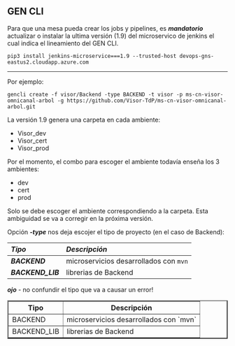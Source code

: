 <link rel="stylesheet" href="github.css">

## GEN CLI

Para que una mesa pueda crear los jobs y pipelines, es ***mandatorio*** actualizar o instalar la ultima versión (1.9) del microservico de jenkins el cual indica el lineamiento del GEN CLI.

```
pip3 install jenkins-microservice===1.9 --trusted-host devops-gns-eastus2.cloudapp.azure.com
```

---

Por ejemplo:

```
gencli create -f visor/Backend -type BACKEND -t visor -p ms-cn-visor-omnicanal-arbol -g https://github.com/Visor-TdP/ms-cn-visor-omnicanal-arbol.git 
```

La versión 1.9 genera una carpeta en cada ambiente:
 * Visor_dev
 * Visor_cert
 * Visor_prod

Por el momento, el combo para escoger el ambiente todavía enseña los 3 ambientes:
 * dev
 * cert
 * prod

Solo se debe escoger el ambiente correspondiendo a la carpeta.  Esta ambiguidad se va a corregir en la próxima versión.

Opción ***-type*** nos deja escojer el tipo de proyecto (en el caso de Backend):



|*Tipo*           |*Descripción*                         |
|:---             |:---                                  |
|***BACKEND***    |microservicios desarrollados con `mvn`|
|***BACKEND_LIB***|librerias de Backend                  |

***ojo*** - no confundir el tipo que va a causar un error!

<table border="2">
	<tr><th border="2">Tipo</th><th>Descripción</th></tr>
	<tr border="2"><td border="2">BACKEND</td><td>microservicios desarrollados con `mvn`</td></tr>
	<tr><td border="2">BACKEND_LIB</td><td>librerias de Backend</td></tr>
</table>
